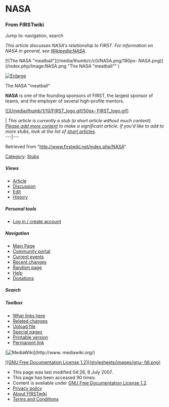 # NASA

### From FIRSTwiki

Jump to: navigation, search

_This article discusses NASA's relationship to FIRST. For information on NASA
in general, see [Wikipedia:NASA](http://www.wikipedia.org/wiki/NASA
"wikipedia:NASA" )._

[![The NASA "meatball"](/media/thumb/c/c0/NASA.png/180px-
NASA.png)](/index.php/Image:NASA.png "The NASA "meatball"" )

[![Enlarge](/skins/common/images/magnify-clip.png)](/index.php/Image:NASA.png
"Enlarge" )

The NASA "meatball"

**NASA** is one of the founding sponsors of FIRST, the largest sponsor of teams, and the employer of several high-profile mentors. 

[![](/media/thumb/1/10/FIRST_logo.gif/50px-
FIRST_logo.gif)](/index.php/Image:FIRST_logo.gif "" )

|  _This article is currently a stub (a short article without much content).
[Please add more
content](http://www.firstwiki.net/index.php?title=NASA&action=edit
"http://www.firstwiki.net/index.php?title=NASA&action=edit" ) to make a
significant article. If you'd like to add to more stubs, look at the list of
[short articles](/index.php/Special:Shortpages "Special:Shortpages" )._  
---|---  
  
Retrieved from "<http://www.firstwiki.net/index.php/NASA>"

[Category](/index.php?title=Special:Categories&article=NASA
"Special:Categories" ): [Stubs](/index.php/Category:Stubs "Category:Stubs" )

##### Views

  * [Article](/index.php/NASA)
  * [Discussion](/index.php?title=Talk:NASA&action=edit)
  * [Edit](/index.php?title=NASA&action=edit)
  * [History](/index.php?title=NASA&action=history)

##### Personal tools

  * [Log in / create account](/index.php?title=Special:Userlogin&returnto=NASA)

[](/index.php/Main_Page "Main Page" )

##### Navigation

  * [Main Page](/index.php/Main_Page)
  * [Community portal](/index.php/FIRSTwiki:Community_portal)
  * [Current events](/index.php/Current_events)
  * [Recent changes](/index.php/Special:Recentchanges)
  * [Random page](/index.php/Special:Random)
  * [Help](/index.php/Help:Contents)
  * [Donations](/index.php/FIRSTwiki:Site_support)

##### Search



##### Toolbox

  * [What links here](/index.php/Special:Whatlinkshere/NASA)
  * [Related changes](/index.php/Special:Recentchangeslinked/NASA)
  * [Upload file](/index.php/Special:Upload)
  * [Special pages](/index.php/Special:Specialpages)
  * [Printable version](/index.php?title=NASA&printable=yes)
  * [Permanent link](/index.php?title=NASA&oldid=62243)

[![MediaWiki](/skins/common/images/poweredby_mediawiki_88x31.png)](http://www.
mediawiki.org/)

[![GNU Free Documentation License 1.2](/stylesheets/images/gnu-
fdl.png)](http://www.gnu.org/copyleft/fdl.html)

  * This page was last modified 04:26, 6 July 2007.
  * This page has been accessed 90 times.
  * Content is available under [GNU Free Documentation License 1.2](http://www.gnu.org/copyleft/fdl.html "http://www.gnu.org/copyleft/fdl.html" ).
  * [Privacy policy](/index.php/FIRSTwiki:Privacy_policy "FIRSTwiki:Privacy policy" )
  * [About FIRSTwiki](/index.php/FIRSTwiki:About "FIRSTwiki:About" )
  * [Terms and Conditions](/index.php/FIRSTwiki:Terms_and_conditions "FIRSTwiki:Terms and conditions" )


